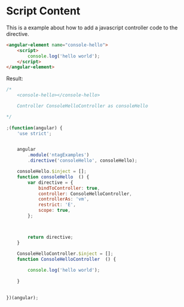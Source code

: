 Script Content
==============

This is a example about how to add a javascript controller code to the directive.



```html
<angular-element name="console-hello">
    <script>
        console.log('hello world');
    </script>
</angular-element>
```

Result:

```javascript
/*
	<console-hello></console-hello>

	Controller ConsoleHelloController as consoleHello

*/
 
;(function(angular) {
	'use strict';


	angular
		.module('ntagExamples')
		.directive('consoleHello', consoleHello);

	consoleHello.$inject = [];
	function consoleHello  () {
		var directive = {
			bindToController: true,
			controller: ConsoleHelloController,
			controllerAs: 'vm',
			restrict: 'E',
			scope: true,
		};



		return directive;
	}

	ConsoleHelloController.$inject = [];
	function ConsoleHelloController  () {
		
        console.log('hello world');
    
	}

 
})(angular);
```
